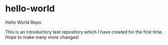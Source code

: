 # hello-world
Hello World Repo

This is an introductory test repository which I have created for the first time. Hope to make many more changes!
